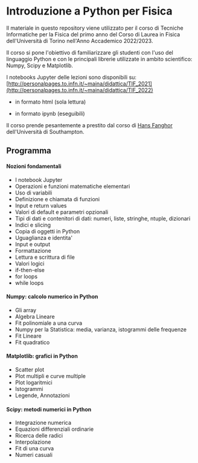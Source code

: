 Introduzione a Python per Fisica
=================================

Il materiale in questo repository viene utilizzato per il corso di Tecniche Informatiche per la Fisica
del primo anno del Corso di Laurea in Fisica dell'Università di Torino nell'Anno Accademico 2022/2023.

Il corso si pone l'obiettivo di familiarizzare gli studenti con l'uso del linguaggio Python e con le principali librerie utilizzate in ambito scientifico: Numpy, Scipy e Matplotlib.

I notebooks Jupyter delle lezioni sono disponibili su: [http://personalpages.to.infn.it/~maina/didattica/TIF_2021](http://personalpages.to.infn.it/~maina/didattica/TIF_2022)

- in formato html (sola lettura)

- in formato ipynb (eseguibili)

Il corso prende pesantemente a prestito dal corso di [Hans Fanghor](https://www.southampton.ac.uk/~fangohr/teaching/python/book.html) dell'Università di Southampton.

Programma
---------

<h4>Nozioni fondamentali</h4>
<ul>
    <li>I notebook Jupyter</li>
    <li>Operazioni e funzioni matematiche elementari</li>
    <li>Uso di variabili</li>
    <li>Definizione e chiamata di funzioni</li>
    <li>Input e return values</li>
    <li>Valori di default e parametri opzionali</li>
    <li>Tipi di dati e contenitori di dati: numeri, liste, stringhe, ntuple, dizionari</li>
    <li>Indici e slicing</li>
    <li>Copia di oggetti in Python</li>
    <li>Uguaglianza e identita'</li>
    <li>Input e output</li>
    <li>Formattazione</li>
    <li>Lettura e scrittura di file</li>
    <li>Valori logici</li>
    <li>if-then-else</li>
    <li>for loops</li>
    <li>while loops</li>
</ul>
<h4>Numpy: calcolo numerico in Python</h4>
<ul>
    <li>Gli array</li>
    <li>Algebra Lineare</li>
    <li>Fit polinomiale a una curva</li>
    <li>Numpy per la Statistica: media, varianza, istogrammi delle frequenze</li>
    <li>Fit Lineare</li>
    <li>Fit quadratico</li>
</ul>
<h4>Matplotlib: grafici in Python</h4>
<ul>
    <li>Scatter plot</li>
    <li>Plot multipli e curve multiple</li>
    <li>Plot logaritmici</li>
    <li>Istogrammi</li>
    <li>Legende, Annotazioni</li>
</ul>
<h4>Scipy: metodi numerici in Python</h4>
<ul>
    <li>Integrazione numerica</li>
    <li>Equazioni differenziali ordinarie</li>
    <li>Ricerca delle radici</li>
    <li>Interpolazione</li>
    <li>Fit di una curva</li>
    <li>Numeri casuali</li>
</ul>


